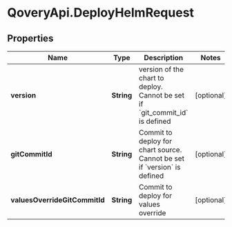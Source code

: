 # QoveryApi.DeployHelmRequest

## Properties

Name | Type | Description | Notes
------------ | ------------- | ------------- | -------------
**version** | **String** | version of the chart to deploy. Cannot be set if &#x60;git_commit_id&#x60; is defined  | [optional] 
**gitCommitId** | **String** | Commit to deploy for chart source. Cannot be set if &#x60;version&#x60; is defined  | [optional] 
**valuesOverrideGitCommitId** | **String** | Commit to deploy for values override  | [optional] 


